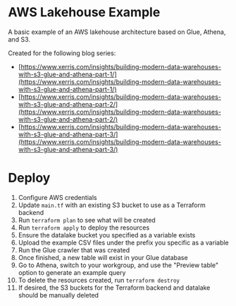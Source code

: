 # AWS Lakehouse Example

A basic example of an AWS lakehouse architecture based on Glue, Athena, and S3.

Created for the following blog series: 
 - [https://www.xerris.com/insights/building-modern-data-warehouses-with-s3-glue-and-athena-part-1/](https://www.xerris.com/insights/building-modern-data-warehouses-with-s3-glue-and-athena-part-1/)
 - [https://www.xerris.com/insights/building-modern-data-warehouses-with-s3-glue-and-athena-part-2/](https://www.xerris.com/insights/building-modern-data-warehouses-with-s3-glue-and-athena-part-2/)
 - [https://www.xerris.com/insights/building-modern-data-warehouses-with-s3-glue-and-athena-part-3/](https://www.xerris.com/insights/building-modern-data-warehouses-with-s3-glue-and-athena-part-3/)

# Deploy

1. Configure AWS credentials
2. Update `main.tf` with an existing S3 bucket to use as a Terraform backend
3. Run `terraform plan` to see what will be created
4. Run `terraform apply` to deploy the resources
5. Ensure the datalake bucket you specified as a variable exists
6. Upload the example CSV files under the prefix you specific as a variable
7. Run the Glue crawler that was created
8. Once finished, a new table will exist in your Glue database
9. Go to Athena, switch to your workgroup, and use the "Preview table" option to generate an example query
10. To delete the resources created, run `terraform destroy`
11. If desired, the S3 buckets for the Terraform backend and datalake should be manually deleted
